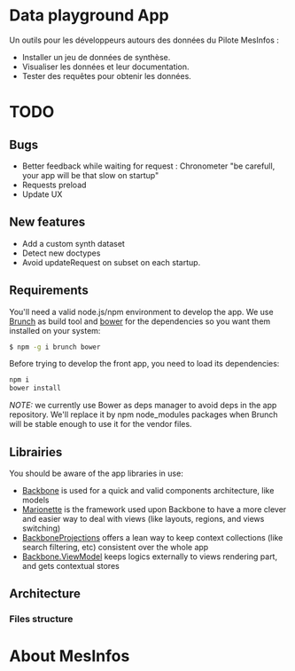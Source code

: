 # Data playground App

Un outils pour les développeurs autours des données du Pilote MesInfos :
* Installer un jeu de données de synthèse.
* Visualiser les données et leur documentation.
* Tester des requêtes pour obtenir les données.

# TODO

## Bugs
* Better feedback while waiting for request : Chronometer "be carefull, your app will be that slow on startup"
* Requests preload
* Update UX

## New features
* Add a custom synth dataset
* Detect new doctypes
* Avoid updateRequest on subset on each startup.

## Requirements

You'll need a valid node.js/npm environment to develop the app. We use [Brunch](http://brunch.io/) as build tool and [bower](http://bower.io/) for the dependencies so you want them installed on your system:

```sh
$ npm -g i brunch bower
```

Before trying to develop the front app, you need to load its dependencies:

```sh
npm i
bower install
```

_NOTE:_ we currently use Bower as deps manager to avoid deps in the app repository. We'll replace it by npm node_modules packages when Brunch will be stable enough to use it for the vendor files.


## Librairies

You should be aware of the app libraries in use:
* [Backbone](http://backbonejs.org/) is used for a quick and valid components architecture, like models
* [Marionette](http://marionettejs.com/) is the framework used upon Backbone to have a more clever and easier way to deal with views (like layouts, regions, and views switching)
* [BackboneProjections](https://github.com/andreypopp/backbone.projections) offers a lean way to keep context collections (like search filtering, etc) consistent over the whole app
* [Backbone.ViewModel](https://github.com/cozy-labs/backbone.viewmodel) keeps logics externally to views rendering part, and gets contextual stores


## Architecture

### Files structure


# About MesInfos
